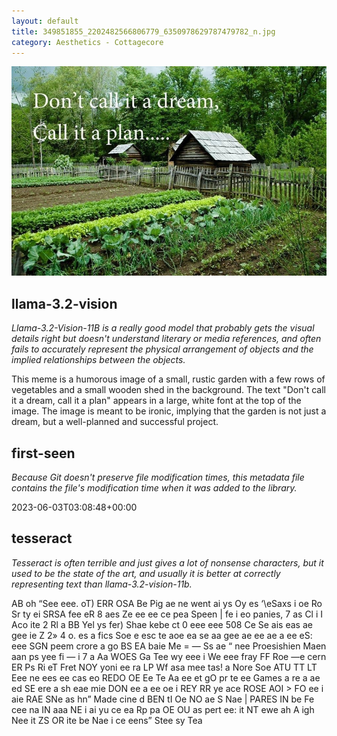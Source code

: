 ```yaml
---
layout: default
title: 349851855_2202482566806779_6350978629787479782_n.jpg
category: Aesthetics - Cottagecore
---
```


<div markdown="0"><a href="349851855_2202482566806779_6350978629787479782_n.jpg"><img class="photo" src="349851855_2202482566806779_6350978629787479782_n.jpg" /></a>

<h2>llama-3.2-vision</h2>
<p><i>Llama-3.2-Vision-11B is a really good model that probably gets the visual details right but doesn't understand literary or media references, and often fails to accurately represent the physical arrangement of objects and the implied relationships between the objects.</i></p>
<p>This meme is a humorous image of a small, rustic garden with a few rows of vegetables and a small wooden shed in the background. The text &quot;Don&#x27;t call it a dream, call it a plan&quot; appears in a large, white font at the top of the image. The image is meant to be ironic, implying that the garden is not just a dream, but a well-planned and successful project.</p>

<h2>first-seen</h2>
<p><i>Because Git doesn't preserve file modification times, this metadata file contains the file's modification time when it was added to the library.</i></p>
<p>2023-06-03T03:08:48+00:00</p>

<h2>tesseract</h2>
<p><i>Tesseract is often terrible and just gives a lot of nonsense characters, but it used to be the state of the art, and usually it is better at correctly representing text than llama-3.2-vision-11b.</i></p>
<p>AB oh “See eee. oT) ERR OSA Be Pig ae ne went ai ys Oy es ‘\eSaxs i oe Ro Sr ty ei SRSA fee eR 8 aes Ze ee ee ce pea Speen | fe i eo panies, 7 as Cl i I Aco ite 2 Rl a BB Yel ys fer) Shae kebe ct 0 eee eee 508 Ce Se ais eas ae gee ie Z 2» 4 o. es a fics Soe e esc te aoe ea se aa gee ae ee ae a ee eS: eee SGN peem crore a go BS EA baie Me = — Ss ae “ nee Proesishien Maen aan ps yee fi — i 7 a Aa WOES Ga Tee wy eee i We eee fray FF Roe —e cern ER Ps Ri eT Fret NOY yoni ee ra LP Wf asa mee tas! a Nore Soe ATU TT LT Eee ne ees ee cas eo REDO OE Ee Te Aa ee et gO pr te ee Games a re a ae ed SE ere a sh eae mie DON ee a ee oe i REY RR ye ace ROSE AOI &gt; FO ee i aie RAE SNe as hn” Made cine d BEN tI Oe NO ae S Nae | PARES IN be Fe cee na IN aaa NE i ai yu ce ea Rp pa OE OU as pert ee: it NT ewe ah A igh Nee it ZS OR ite be Nae i ce eens” Stee sy Tea</p>

</div>

